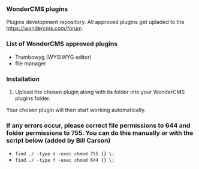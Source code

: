 ### WonderCMS plugins
Plugins development repository. All approved plugins get upladed to the https://wondercms.com/forum

### List of WonderCMS approved plugins
- Trumbowyg (WYSIWYG editor)
- file manager

### Installation
1. Upload the chosen plugin along with its folder into your WonderCMS plugins folder.

Your chosen plugin will then start working automatically.

### If any errors occur, please correct file permissions to 644 and folder permissions to 755. You can do this manually or with the script below (added by Bill Carson)
  - `find ./ -type d -exec chmod 755 {} \;`
  - `find ./ -type f -exec chmod 644 {} \;`
